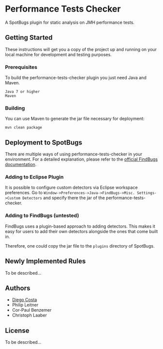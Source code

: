 # Performance Tests Checker

A SpotBugs plugin for static analysis on JMH performance tests.

## Getting Started

These instructions will get you a copy of the project up and running on your local machine for development and testing purposes. 

### Prerequisites

To build the performance-tests-checker plugin you just need Java and Maven.

```
Java 7 or higher
Maven 
```

### Building

You can use Maven to generate the jar file necessary for deployment:

```
mvn clean package
```


## Deployment to SpotBugs

There are multiple ways of using performance-tests-checker in your environment. For a detailed explanation, please refer to the [official FindBugs documentation](http://findbugs.sourceforge.net/AddingDetectors.txt). 

### Adding to Eclipse Plugin ###

It is possible to configure custom detectors via Eclipse workspace preferences.
Go to `Window->Preferences->Java->FindBugs->Misc. Settings->Custom Detectors`
and specify there the jar of the performance-tests-checker.

### Adding to FindBugs (untested) ###

FindBugs uses a plugin-based approach to adding detectors.
This makes it easy for users to add their own detectors alongside the ones that come built in.

Therefore, one could copy the jar file to the `plugins` directory of SpotBugs.


## Newly Implemented Rules ##

To be described...

## Authors

* [Diego Costa](https://github.com/DiegoEliasCosta)
* Philip Leitner
* Cor-Paul Benzemer
* Christoph Laaber 


## License

To be described...


